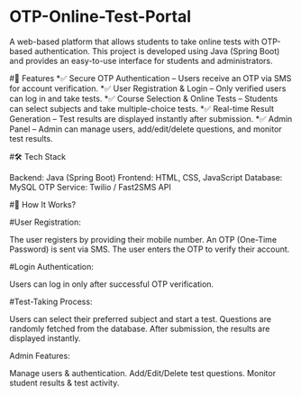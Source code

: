 # OTP-Online-Test-Portal
A web-based platform that allows students to take online tests with OTP-based authentication. This project is developed using Java (Spring Boot) and provides an easy-to-use interface for students and administrators.

#📌 Features
*✅ Secure OTP Authentication – Users receive an OTP via SMS for account verification.
*✅ User Registration & Login – Only verified users can log in and take tests.
*✅ Course Selection & Online Tests – Students can select subjects and take multiple-choice tests.
*✅ Real-time Result Generation – Test results are displayed instantly after submission.
*✅ Admin Panel – Admin can manage users, add/edit/delete questions, and monitor test results.

#🛠 Tech Stack

Backend: Java (Spring Boot)
Frontend: HTML, CSS, JavaScript
Database: MySQL
OTP Service: Twilio / Fast2SMS API
		
#🔗 How It Works?

#User Registration:

The user registers by providing their mobile number.
An OTP (One-Time Password) is sent via SMS.
The user enters the OTP to verify their account.

#Login Authentication:

Users can log in only after successful OTP verification.

#Test-Taking Process:

Users can select their preferred subject and start a test.
Questions are randomly fetched from the database.
After submission, the results are displayed instantly.

Admin Features:

Manage users & authentication.
Add/Edit/Delete test questions.
Monitor student results & test activity.
